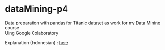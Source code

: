 # dataMining-p4
Data preparation with pandas for Titanic dataset as work for my Data Mining course<br>
Uing Google Colaboratory

Explanation (Indonesian) : <a href="https://youtu.be/6rmzTFb_pEg">here<a>
